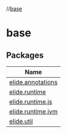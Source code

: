 //[base](index.md)

# base

## Packages

| Name |
|---|
| [elide.annotations](base/elide.annotations/index.md) |
| [elide.runtime](base/elide.runtime/index.md) |
| [elide.runtime.js](base/elide.runtime.js/index.md) |
| [elide.runtime.jvm](base/elide.runtime.jvm/index.md) |
| [elide.util](base/elide.util/index.md) |
